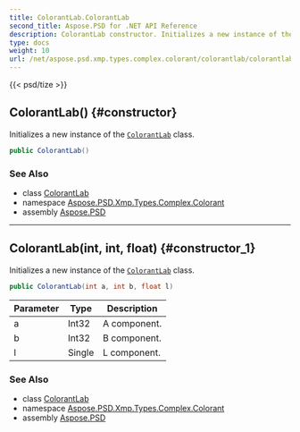 ```yaml
---
title: ColorantLab.ColorantLab
second_title: Aspose.PSD for .NET API Reference
description: ColorantLab constructor. Initializes a new instance of the ColorantLab class
type: docs
weight: 10
url: /net/aspose.psd.xmp.types.complex.colorant/colorantlab/colorantlab/
---
```

{{< psd/tize >}}
## ColorantLab() {#constructor}

Initializes a new instance of the [`ColorantLab`](../) class.

```csharp
public ColorantLab()
```

### See Also

* class [ColorantLab](../)
* namespace [Aspose.PSD.Xmp.Types.Complex.Colorant](../../../aspose.psd.xmp.types.complex.colorant/)
* assembly [Aspose.PSD](../../../)

---

## ColorantLab(int, int, float) {#constructor_1}

Initializes a new instance of the [`ColorantLab`](../) class.

```csharp
public ColorantLab(int a, int b, float l)
```

| Parameter | Type | Description |
| --- | --- | --- |
| a | Int32 | A component. |
| b | Int32 | B component. |
| l | Single | L component. |

### See Also

* class [ColorantLab](../)
* namespace [Aspose.PSD.Xmp.Types.Complex.Colorant](../../../aspose.psd.xmp.types.complex.colorant/)
* assembly [Aspose.PSD](../../../)


